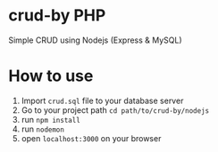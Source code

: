 # crud-by PHP
Simple CRUD using Nodejs (Express & MySQL)

# How to use

1) Import `crud.sql` file to your database server
2) Go to your project path `cd path/to/crud-by/nodejs`
3) run `npm install`
4) run `nodemon`
5) open `localhost:3000` on your browser



